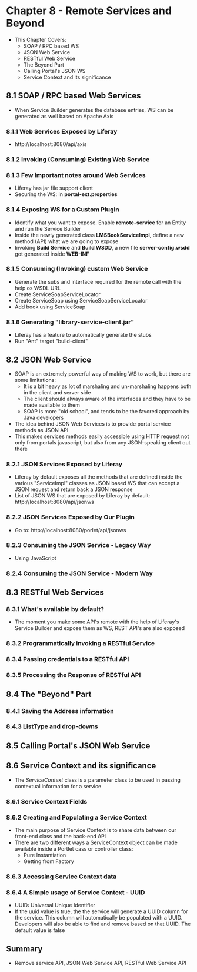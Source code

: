 # Chapter 8 - Remote Services and Beyond
* This Chapter Covers:
    * SOAP / RPC based WS
    * JSON Web Service
    * RESTful Web Service
    * The Beyond Part
    * Calling Portal's JSON WS
    * Service Context and its significance

## 8.1 SOAP / RPC based Web Services
* When Service Builder generates the database entries, WS can be generated as well based on Apache Axis

### 8.1.1 Web Services Exposed by Liferay
* http://localhost:8080/api/axis

### 8.1.2 Invoking (Consuming) Existing Web Service

### 8.1.3 Few Important notes around Web Services
* Liferay has jar file support client
* Securing the WS: in **portal-ext.properties** 

### 8.1.4 Exposing WS for a Custom Plugin
* Identify what you want to expose. Enable **remote-service** for an Entity and run the Service Builder
* Inside the newly generated class **LMSBookServiceImpl**, define a new method (API) what we are going to expose
* Invoking **Build Service** and **Build WSDD**, a new file **server-config.wsdd** got generated inside **WEB-INF**

### 8.1.5 Consuming (Invoking) custom Web Service
* Generate the subs and interface required for the remote call with the help os WSDL URL
* Create ServiceSoapServiceLocator
* Create ServiceSoap using ServiceSoapServiceLocator
* Add book using ServiceSoap

### 8.1.6 Generating "library-service-client.jar"
* Liferay has a feature to automatically generate the stubs
* Run "Ant" target "build-client"

## 8.2 JSON Web Service
* SOAP is an extremely powerful way of making WS to work, but there are some limitations:
    * It is a bit heavy as lot of marshaling and un-marshaling happens both in the client and server side
    * The client should always aware of the interfaces and they have to be made available to them
    * SOAP is more "old school", and tends to be the favored approach by Java developers
* The idea behind JSON Web Services is to provide portal service methods as JSON API    
* This makes services methods easily accessible using HTTP request not only from portals javascript, but also from any JSON-speaking client out there

### 8.2.1 JSON Services Exposed by Liferay
* Liferay by default exposes all the methods that are defined inside the various "ServiceImpl" classes as JSON based WS that can accept a JSON request and return back a JSON response
* List of JSON WS that are exposed by Liferay by default: http://localhost:8080/api/jsonws

### 8.2.2 JSON Services Exposed by Our Plugin
* Go to: http://localhost:8080/porlet/api/jsonws

### 8.2.3 Consuming the JSON Service - Legacy Way
* Using JavaScript

### 8.2.4 Consuming the JSON Service - Modern Way

## 8.3 RESTful Web Services

### 8.3.1 What's available by default?
* The moment you make some API's remote with the help of Liferay's Service Builder and expose them as WS, REST API's are also exposed

### 8.3.2 Programmatically invoking a RESTful Service

### 8.3.4 Passing credentials to a RESTful API

### 8.3.5 Processing the Response of RESTful API

## 8.4 The "Beyond" Part

### 8.4.1 Saving the Address information

### 8.4.3 ListType and drop-downs

## 8.5 Calling Portal's JSON Web Service

## 8.6 Service Context and its significance
* The *ServiceContext* class is a parameter class to be used in passing contextual information for a service

### 8.6.1 Service Context Fields

### 8.6.2 Creating and Populating a Service Context
* The main purpose of Service Context is to share data between our front-end class and the back-end API
* There are two different ways a ServiceContext object can be made available inside a Portlet cass or controller class:
    * Pure Instantiation 
    * Getting from Factory

### 8.6.3 Accessing Service Context data

### 8.6.4 A Simple usage of Service Context - UUID
* UUID: Universal Unique Identifier
* If the uuid value is true, the the service will generate a UUID column for the service. This column will automatically be populated with a UUID. Developers will also be able to find and remove based on that UUID. The default value is false

## Summary
* Remove service API, JSON Web Service API, RESTful Web Service API